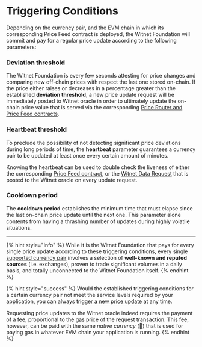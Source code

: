 # Triggering Conditions

Depending on the currency pair, and the EVM chain in which its corresponding Price Feed contract is deployed, the Witnet Foundation will commit and pay for a regular price update according to the following parameters:

### Deviation threshold

The Witnet Foundation is every few seconds attesting for price changes and comparing new off-chain prices with respect the last one stored on-chain. If the price either raises or decreases in a percentage greater than the established **deviation threshold**, a new price update request will be immediately posted to Witnet oracle in order to ultimately update the on-chain price value that is served via the corresponding [Price Router and Price Feed contracts](price-feeds-registry.md).

### Heartbeat threshold

To preclude the possibility of not detecting significant price deviations during long periods of time, the **heartbeat** parameter guarantees a currency pair to be updated at least once every certain amount of minutes.

Knowing the heartbeat can be used to double check the liveness of either the corresponding [Price Feed contract](using-witnet-data-feeds.md#reading-last-price-and-timestamp-from-a-price-feed-contract-serving-a-given-currency-pair), or the [Witnet Data Request](price-feeds-registry.md#currency-pairs) that is posted to the Witnet oracle on every update request.

### Cooldown period

The **cooldown period** establishes the minimum time that must elapse since the last on-chain price update until the next one. This parameter alone contents from having a thrashing number of updates during highly volatile situations.

***

{% hint style="info" %}
While it is the Witnet Foundation that pays for every single price update according to these triggering conditions, every single [supported currency pair](price-feeds-registry.md#currency-pairs) involves a selection of **well-known and reputed sources** (i.e. exchanges), proven to trade significant volumes in a daily basis, and totally unconnected to the Witnet Foundation itself.
{% endhint %}

{% hint style="success" %}
Would the established triggering conditions for a certain currency pair not meet the service levels required by your application, you can always [trigger a new price update](using-witnet-data-feeds.md#forcing-an-update-on-a-witnet-maintained-curreny-pair) at any time.

Requesting price updates to the Witnet oracle indeed requires the payment of a fee, proportional to the gas price of the request transaction. This fee, however, can be paid with the same _native currency_ (🎉) that is used for paying gas in whatever EVM chain your application is running.
{% endhint %}
